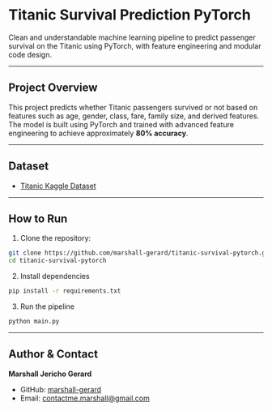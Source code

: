 # Titanic Survival Prediction PyTorch

Clean and understandable machine learning pipeline to predict passenger survival on the Titanic using PyTorch, with feature engineering and modular code design.

---

## Project Overview

This project predicts whether Titanic passengers survived or not based on features such as age, gender, class, fare, family size, and derived features. The model is built using PyTorch and trained with advanced feature engineering to achieve approximately **80% accuracy**.

---

## Dataset

- [Titanic Kaggle Dataset](https://www.kaggle.com/competitions/titanic/data)

---

## How to Run
1. Clone the repository:
```bash
git clone https://github.com/marshall-gerard/titanic-survival-pytorch.git
cd titanic-survival-pytorch
```
2. Install dependencies
```bash
pip install -r requirements.txt
```
3. Run the pipeline
```bash
python main.py
```
---

## Author & Contact
**Marshall Jericho Gerard**  
- GitHub: [marshall-gerard](https://github.com/marshall-gerard)  
- Email: [contactme.marshall@gmail.com](mailto:contactme.marshall@gmail.com)
